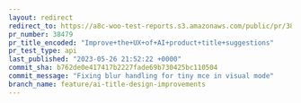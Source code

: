 ```yaml
---
layout: redirect
redirect_to: https://a8c-woo-test-reports.s3.amazonaws.com/public/pr/38479/api/index.html
pr_number: 38479
pr_title_encoded: "Improve+the+UX+of+AI+product+title+suggestions"
pr_test_type: api
last_published: "2023-05-26 21:52:22 +0000"
commit_sha: b762de0e417417b2227fade69b730425bc110504
commit_message: "Fixing blur handling for tiny mce in visual mode"
branch_name: feature/ai-title-design-improvements
---
```

